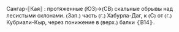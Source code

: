 ---
---

Сангар-⟦Кая⟧
: протяженные ⦅ЮЗ⦆→⦅СВ⦆ скальные обрывы над лесистыми склонами. ⦅Зап.⦆ часть ⦅г.⦆ Хабурла-Даг, к ⦅С⦆ от ⦅г.⦆ Кубриали-Кыр, через понижение в ⦅верх.⦆ балки ⦃В14⦄.
